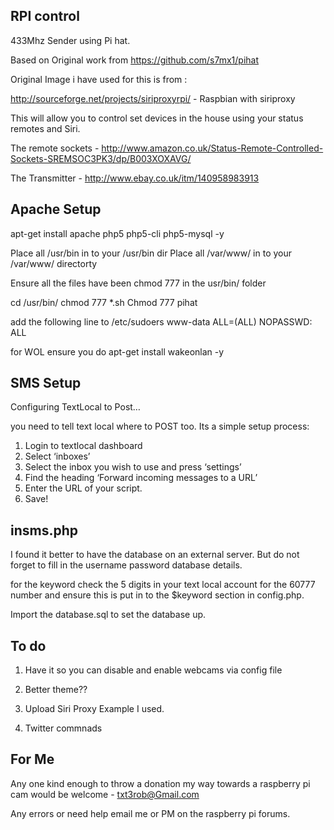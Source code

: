RPI control
------------

433Mhz Sender using Pi hat.

Based on Original work from https://github.com/s7mx1/pihat

Original Image i have used for this is from :

http://sourceforge.net/projects/siriproxyrpi/  - Raspbian with siriproxy

This will allow you to control set devices in the house using your status remotes and Siri.

The remote sockets - http://www.amazon.co.uk/Status-Remote-Controlled-Sockets-SREMSOC3PK3/dp/B003XOXAVG/

The Transmitter - http://www.ebay.co.uk/itm/140958983913

Apache Setup
------------

apt-get install apache php5 php5-cli php5-mysql -y

Place all /usr/bin in to your /usr/bin dir
Place all /var/www/ in to your /var/www/ directorty

Ensure all the files have been chmod 777 in the usr/bin/ folder

cd /usr/bin/
chmod 777 *.sh
Chmod 777 pihat


add the following line to /etc/sudoers
www-data ALL=(ALL) NOPASSWD: ALL

for WOL ensure you do apt-get install wakeonlan -y

SMS Setup
------------

Configuring TextLocal to Post…

you need to tell text local where to POST too. Its a simple setup process:

1. Login to textlocal dashboard
2. Select ‘inboxes’
3. Select the inbox you wish to use and press ‘settings’
4. Find the heading ‘Forward incoming messages to a URL’
5. Enter the URL of your script.
6. Save!


insms.php
------------
I found it better to have the database on an external server.
But do not forget to fill in the username password database details.

for the keyword check the 5 digits in your text local account for the 60777 number 
and ensure this is put in to the $keyword section in config.php.

Import the database.sql to set the database up.

To do
---------------

1) Have it so you can disable and enable webcams via config file

2) Better theme??

3) Upload Siri Proxy Example I used.

4) Twitter commnads

For Me
--------------
Any one kind enough to throw a donation my way towards a raspberry pi cam would be welcome - txt3rob@Gmail.com

Any errors or need help email me or PM on the raspberry pi forums.

